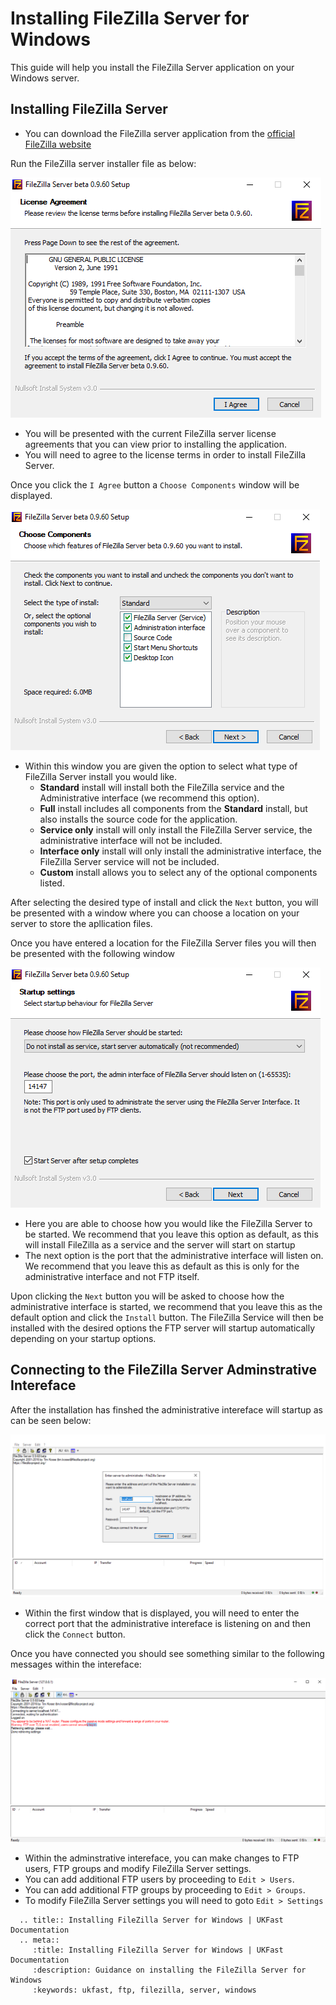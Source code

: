 # Installing FileZilla Server for Windows

This guide will help you install the FileZilla Server application on your Windows server.

## Installing FileZilla Server

- You can download the FileZilla server application from the [official FileZilla website](https://filezilla-project.org/download.php?type=server)

Run the FileZilla server installer file as below:

![FTP install License](files/ftpinstall_license.PNG)

- You will be presented with the current FileZilla server license agreements that you can view prior to installing the application.
- You will need to agree to the license terms in order to install FileZilla Server.
  
Once you click the `I Agree` button a `Choose Components` window will be displayed.

![FTP install Components](files/ftpinstall_components.PNG)

- Within this window you are given the option to select what type of FileZilla Server install you would like.
    - **Standard** install will install both the FileZilla service and the Administrative interface (we recommend this option).
    - **Full** install includes all components from the **Standard** install, but also installs the source code for the application.
    - **Service only** install will only install the FileZilla Server service, the administrative interface will not be included.
    - **Interface only** install will only install the administrative interface, the FileZilla Server service will not be included.
    - **Custom** install allows you to select any of the optional components listed.

After selecting the desired type of install and click the `Next` button, you will be presented with a window where you can choose a location on your server to store the apllication files.

Once you have entered a location for the FileZilla Server files you will then be presented with the following window

![FTP install Startup](files/ftpinstall_startup.PNG)

- Here you are able to choose how you would like the FileZilla Server to be started. We recommend that you leave this option as default, as this will install FileZilla as a service and the server will start on startup
- The next option is the port that the administrative interface will listen on. We recommend that you leave this as default as this is only for the administrative interface and not FTP itself.

Upon clicking the `Next` button you will be asked to choose how the administrative interface is started, we recommend that you leave this as the default option and click the `Install` button. The FileZilla Service will then be installed with the desired options the FTP server will startup automatically depending on your startup options.

## Connecting to the FileZilla Server Adminstrative Intereface

After the installation has finshed the administrative intereface will startup as can be seen below:

![FTP Connecting](files/ftpconfig_intereface.PNG)

- Within the first window that is displayed, you will need to enter the correct port that the administrative intereface is listening on and then click the `Connect` button.

Once you have connected you should see something similar to the following messages within the intereface:

![FTP Connected](files/ftpconfig_connected.PNG)

- Within the adminstrative intereface, you can make changes to FTP users, FTP groups and modify FileZilla Server settings.
- You can add additional FTP users by proceeding to `Edit > Users`.
- You can add additional FTP groups by proceeding to `Edit > Groups`.
- To modify FileZilla Server settings you will need to goto `Edit > Settings`

```eval_rst
  .. title:: Installing FileZilla Server for Windows | UKFast Documentation
  .. meta::
     :title: Installing FileZilla Server for Windows | UKFast Documentation
     :description: Guidance on installing the FileZilla Server for Windows
     :keywords: ukfast, ftp, filezilla, server, windows
